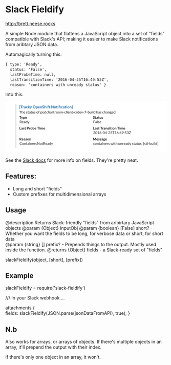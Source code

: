 # Slack Fieldify 
http://brett.neese.rocks

A simple Node module that flattens a JavaScript object into a set of "fields" compatible with Slack's API; making it easier to make Slack notifications from aribtary JSON data.  

Automagically turning this:

```
{ type: 'Ready',
  status: 'False',
  lastProbeTime: null,
  lastTransitionTime: '2016-04-25T16:49:53Z',
  reason: 'containers with unready status' }
```

Into this:

![Screenshot](screenshot.png)


See the [Slack docs](https://api.slack.com/docs/attachments#fields) for more info on fields. They're pretty neat.
 
## Features: 

- Long and short "fields"
- Custom prefixes for multidimensional arrays

## Usage 

@description Returns Slack-friendly "fields" from aribirtary JavaScript objects 
@param  {Object} inputObj 
@param  {boolean} [False] short? - Whether you want the fields to be long, for verbose data or short, for short data  
@param  {string} [] prefix? - Prepends things to the output. Mostly used inside the function. 
@returns {Object} fields - a Slack-ready set of "fields" 

slackFieldify(object, [short], [prefix])


## Example
slackFieldify = require('slack-fieldify')

/// In your Slack webhook....

attachments {     
    fields: slackFieldify(JSON.parse(jsonDataFromAPI), true);
}

## N.b 

Also works for arrays, or arrays of objects. If there's multiple objects in an array,
it'll prepend the output with their index. 

If there's only one object in an array, it won't. 
